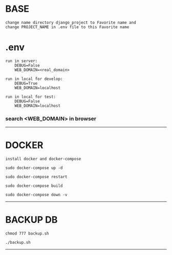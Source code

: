 # BASE
```
change name directory django_project to Favorite name and 
change PROJECT_NAME in .env file to this Favorite name
```

# .env
```
run in server:
    DEBUG=False
    WEB_DOMAIN=<real_domain>

run in local for develop:
    DEBUG=True
    WEB_DOMAIN=localhost

run in local for test:
    DEBUG=False
    WEB_DOMAIN=localhost
```
### search <WEB_DOMAIN> in browser 


***

# DOCKER
```
install docker and docker-compose

sudo docker-compose up -d

sudo docker-compose restart

sudo docker-compose build

sudo docker-compose down -v
```

***

# BACKUP DB
```
chmod 777 backup.sh

./backup.sh
```

***
